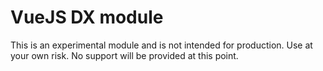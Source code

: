 # VueJS DX module

This is an experimental module and is not intended for production. Use at your own risk. No support will be provided at this point.